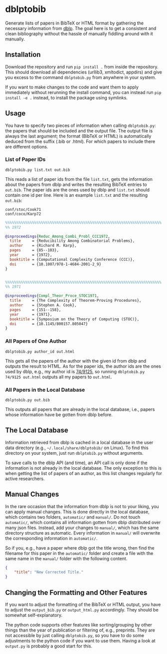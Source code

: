 # dblptobib #

Generate lists of papers in BibTeX or HTML format by gathering the
necessary information from [dblp](https://dblp.org/).  The goal here
is to get a consistent and clean bibliography without the hassle of
manually fiddling around with it manually.

## Installation ##

Download the repository and run `pip install .` from inside the
repository.  This should download all dependencies (urllib3,
xmltodict, appdirs) and give you excess to the command `dblptobib.py`
from anywhere in your system.

If you want to make changes to the code and want them to apply
immediately without rerunning the install command, you can instead run
`pip install -e .` instead, to install the package using symlinks.

## Usage ##

You have to specify two pieces of information when calling
`dblptobib.py`: the papers that should be included and the output
file.  The output file is always the last argument; the format (BibTeX
or HTML) is automatically deduced from the suffix (.bib or .html).
For which papers to include there are different options.

### List of Paper IDs ###

```console
dblptobib.py list.txt out.bib
```

This reads a list of paper ids from the file `list.txt`, gets the
information about the papers from dblp and writes the resulting BibTeX
entries to `out.bib`.  The paper ids are the ones used by dblp and
`list.txt` should contain one id per line.  Here is an example
`list.txt` and the resulting `out.bib`:

```
conf/stoc/Cook71
conf/coco/Karp72
```

```BibTeX
%%%%%%%%%%%%%%%%%%%%%%%%%%%%%%%%%%%%%%%%%%%%%%%%%%%%%%%%%%%%%%%%%%%%%%
%% 1972

@inproceedings{Reduc_Among_Combi_Probl_CCC1972,
  title     = {Reducibility Among Combinatorial Problems},
  author    = {Richard M. Karp},
  pages     = {85--103},
  year      = {1972},
  booktitle = {Computational Complexity Conference (CCC)},
  doi       = {10.1007/978-1-4684-2001-2_9}
}


%%%%%%%%%%%%%%%%%%%%%%%%%%%%%%%%%%%%%%%%%%%%%%%%%%%%%%%%%%%%%%%%%%%%%%
%% 1971

@inproceedings{Compl_Theor_Proce_STOC1971,
  title     = {The Complexity of Theorem-Proving Procedures},
  author    = {Stephen A. Cook},
  pages     = {151--158},
  year      = {1971},
  booktitle = {Symposium on the Theory of Computing (STOC)},
  doi       = {10.1145/800157.805047}
}
```

### All Papers of One Author ###

```console
dblptobib.py author_id out.html
```

This gets all the papers of the author with the given id from dblp and
outputs the result to HTML.  As for the paper ids, the author ids are
the ones used by dblp, e.g., my author id is
[74/9125](https://dblp.org/pid/74/9125.html), so running `dblptobib.py
74/9125 out.html` outputs all my papers to `out.html`.

### All Papers in the Local Database ###

```console
dblptobib.py out.bib
```

This outputs all papers that are already in the local database, i.e.,
papers whose information have be gotten from dblp before.

## The Local Database ##

Information retrieved from dblp is cached in a local database in the
user data directory (e.g., `~/.local/share/dblptobib/` on Linux).  To
find this directory on your system, just run `dblptobib.py` without
arguments.

To save calls to the dblp API (and time), an API call is only done if
the information is not already in the local database.  The only
exception to this is when getting the list of papers of an author, as
this list changes regularly for active researchers.

## Manual Changes ##

In the rare occasion that the information from dblp is not to your
liking, you can apply manual changes.  This is done directly in the
local database, which contains two folders, `automatic/` and
`manual/`.  Do not touch `automatic/`, which contains all information
gotten from dblp distributed over many json files.  Instead, add your
changes to `manual/`, which has the same directory structure as
automatic.  Every information in `manual/` will overwrite the
corresponding information in `automatic/`.

So if you, e.g., have a paper where dblp got the title wrong, then
find the filename for this paper in the `automatic/` folder and create
a file with the same name in the `manual/` folder with the following
content.

```json
{
    "title": "New Corrected Title."
}
```

## Changing the Formatting and Other Features ##

If you want to adjust the formatting of the BibTeX or HTML output, you
have to adjust the `output_bib.py` or `output_html.py` accordingly.
They should be somewhat self-explanatory.

The python code supports other features like sorting/grouping by other
things than the year of publication or filtering of, e.g., preprints.
They are not accessible by just calling `dblptobib.py`, so you have to
do some adjustments to the python code if you want to use them.
Having a look at `output.py` is probably a good start for this.
